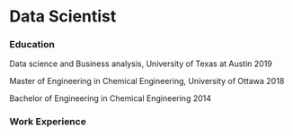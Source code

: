# Data Scientist

### Education
Data science and Business analysis, University of Texas at Austin   2019

Master of Engineering in Chemical Engineering, University of Ottawa  2018

Bachelor of Engineering in Chemical Engineering     2014  

### Work Experience
